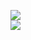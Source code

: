 [![](https://img.shields.io/badge/Made%20With-Github%20Spray-lightgrey.svg?style=for-the-badge&logo=github)](https://github.com/Annihil/github-spray#19602)  
[![](https://i.imgur.com/2DrTn0Z.gif)](https://github.com/Annihil/github-spray)